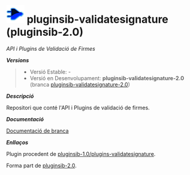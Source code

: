 # ![Logo](https://github.com/GovernIB/maven/raw/binaris/pluginsib/projectinfo_Attachments/icon.jpg) pluginsib-validatesignature  (pluginsib-2.0)
*API i Plugins de Validació de Firmes*

***Versions***
> - Versió Estable: -
> - Versió en Desenvolupament: __pluginsib-validatesignature-2.0__ (branca [pluginsib-validatesignature-2.0](https://github.com/GovernIB/pluginsib-validatesignature/tree/pluginsib-validatesignature-2.0))

***Descripció***

Repositori que conté l'API i Plugins de validació de firmes.

***Documentació***

[Documentació de branca](../../tree/pluginsib-validatesignature-2.0#documentaci%C3%B3)

***Enllaços***

Plugin procedent de [pluginsib-1.0/plugins-validatesignature](https://github.com/GovernIB/pluginsib/tree/pluginsib-1.0/plugins-validatesignature).  

Forma part de [pluginsib-2.0](https://github.com/GovernIB/pluginsib/tree/pluginsib-2.0).
